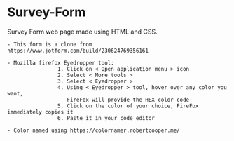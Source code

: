 # Survey-Form
Survey Form web page made using HTML and CSS. 

    - This form is a clone from https://www.jotform.com/build/230624769356161

    - Mozilla firefox Eyedropper tool:
                    1. Click on < Open application menu > icon
                    2. Select < More tools >
                    3. Select < Eyedropper >
                    4. Using < Eyedropper > tool, hover over any color you want,
                       FireFox will provide the HEX color code
                    5. Click on the color of your choice, FireFox immediately copies it
                    6. Paste it in your code editor

    - Color named using https://colornamer.robertcooper.me/

